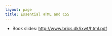 ```yaml
---
layout: page
title: Essential HTML and CSS
---
```


* Book slides: <http://www.brics.dk/ixwt/html.pdf>